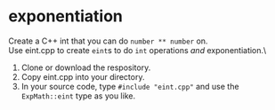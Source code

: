 # exponentiation
Create a C++ int that you can do `number ** number` on.\
Use eint.cpp to create `eint`s to do `int` operations _and_ exponentiation.\
1. Clone or download the respository.
2. Copy eint.cpp into your directory.
3. In your source code, type `#include "eint.cpp"` and use the `ExpMath::eint` type as you like.
